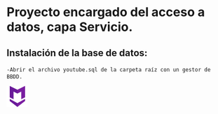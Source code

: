 # Proyecto encargado del acceso a datos, capa Servicio.

## Instalación de la base de datos:

	-Abrir el archivo youtube.sql de la carpeta raíz con un gestor de BBDD.
	
	
![Esquema de la BBDD](https://github.com/adam-p/markdown-here/raw/master/src/common/images/icon48.png "Logo Title Text 1")
	